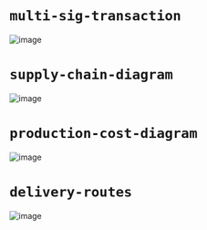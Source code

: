# `multi-sig-transaction`
![image](https://user-images.githubusercontent.com/52806204/177921648-28ce94d0-c102-4262-b004-3330b33a367f.png)


# `supply-chain-diagram`
![image](https://user-images.githubusercontent.com/52806204/177692131-c88843b2-685d-4884-90da-68de305c9bd2.png)


# `production-cost-diagram`

![image](https://user-images.githubusercontent.com/52806204/177474432-c7ef3faa-a404-4146-aaad-75fe956ac4b8.png)

# `delivery-routes`
![image](https://user-images.githubusercontent.com/52806204/178089448-ef627c3e-26cc-4315-af39-1a178c11ec9a.png)


